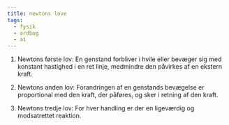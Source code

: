 ```yaml
---
title: newtons love
tags:
  - fysik
  - ordbog
  - ai
---
```


1. Newtons første lov: En genstand forbliver i hvile eller bevæger sig med konstant hastighed i en ret linje, medmindre den påvirkes af en ekstern kraft.

2. Newtons anden lov: Forandringen af en genstands bevægelse er proportional med den kraft, der påføres, og sker i retning af den kraft.

3. Newtons tredje lov: For hver handling er der en ligeværdig og modsatrettet reaktion.